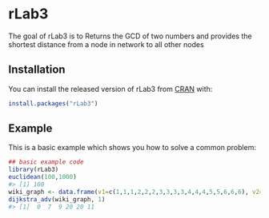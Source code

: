 
<!-- README.md is generated from README.Rmd. Please edit that file -->
rLab3
=====

The goal of rLab3 is to Returns the GCD of two numbers and provides the shortest distance from a node in network to all other nodes

Installation
------------

You can install the released version of rLab3 from [CRAN](https://CRAN.R-project.org) with:

``` r
install.packages("rLab3")
```

Example
-------

This is a basic example which shows you how to solve a common problem:

``` r
## basic example code
library(rLab3)
euclidean(100,1000)
#> [1] 100
wiki_graph <- data.frame(v1=c(1,1,1,2,2,2,3,3,3,3,4,4,4,5,5,6,6,6), v2=c(2,3,6,1,3,4,1,2,4,6,2,3,5,4,6,1,3,5), w=c(7,9,14,7,10,15,9,10,11,2,15,11,6,6,9,14,2,9))
dijkstra_adv(wiki_graph, 1)
#> [1]  0  7  9 20 20 11
```
